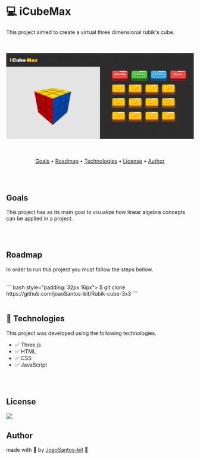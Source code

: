 # :computer: iCubeMax  
<p>This project aimed to create a virtual three dimensional rubik's cube.</p>

<br>
<br>

<div align="center">
  <img src="https://github.com/joaoSantos-bit/Rubik-cube-3x3/blob/main/cubomagico.gif" alt="rubik cube introduction gif">
</div>

<br>
<br>

<p align="center">
  <a href="#goals">Goals</a> •
  <a href="#roadmap">Roadmap</a> • 
  <a href="#technologies">Technologies</a> • 
  <a href="#license">License</a> • 
  <a href="#author">Author</a>
</p>

<br>
<br>

## Goals
<p> This project has as its main goal to visualize how linear algebra concepts can be applied in a project. </p>

<br>
<br>

## Roadmap
<p> In order to run this project you must follow the steps bellow. </p>
<br>
``` bash
style="padding: 32px 16px"> $ git clone https://github.com/joaoSantos-bit/Rubik-cube-3x3 
```

<br>
<br>

## :rocket: Technologies
<p>This project was developed using the following technologies.</p>

* :white_check_mark: Three.js
* :white_check_mark: HTML
* :white_check_mark: CSS
* :white_check_mark: JavaScript

<br>
<br>

## License
<img src="https://img.shields.io/github/license/Rocketseat/unform"/>

<br>

## Author
made with :blue_heart: by <a href="https://github.com/joaoSantos-bit">JoaoSantos-bit</a> :wave:

